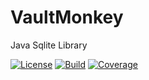 # VaultMonkey
Java Sqlite Library

[![License](https://img.shields.io/badge/license-GPL%20v3-brightgreen.svg)](https://www.gnu.org/licenses/gpl-3.0.txt) [![Build](https://travis-ci.org/sshookman/VaultMonkey.svg?branch=master)](https://travis-ci.org/sshookman/VaultMonkey) [![Coverage](https://codecov.io/gh/sshookman/VaultMonkey/branch/master/graph/badge.svg)](https://codecov.io/gh/sshookman/VaultMonkey)

